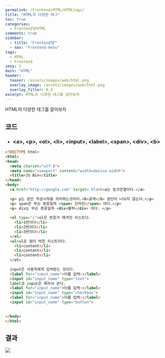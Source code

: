 ```yaml
---
permalink: /Frontend/HTML/HTMLtags/
title: "HTML의 다양한 태그"
toc: true
categories:
  - Frontend🐮HTML
comments: true
sidebar:
  - title: "Frontend🐮"
  - nav: "Frontend-menu"
tags:
  - HTML
  - Frontend
sexy: 1
main: "HTML"
header:
  teaser: /assets/images/web/html.png
  overlay_image: /assets/images/web/html.png
  overlay_filter: 0.5
excerpt: HTML의 다양한 태그를 알아보자
---
```

HTML의 다양한 태그를 알아보자
## 코드
- ### \<a>, \<p>, \<ol>, \<li>, \<input>, \<label>, \<span>, \<div>, \<b>

```html
<!DOCTYPE html>
<html>
<head>
  <meta charset="utf-8">
  <meta name="viewport" content="width=device-width">
  <title>JS Bin</title>
</head>
<body>
  <a href="http://google.com" target=_blank>a는 링크연결이다.</a>
  
  <p> p는 문단 작성시작을 의미하는것이다.<b>굵게</b> 문단이 나뉘지 않는다.</p>
  <p> span은 무슨 종류일까 <span> 인라인</span> 이다.</p>
  <p> div는 무슨 종류일까 <div>블락</div> 이다. </p>
  
  <ol type="i">ol은 번호가 매겨진 리스트다.
    <li>1번이다</li>
    <li>2번이다</li>
    <li>3번이다</li>
  </ol>
  <ul>ul은 점이 박힌 리스트이다.
    <li>content</li>
    <li>content</li>
    <li>content</li>
  </ul>
  
  input은 사용자에게 입력받는 것이다.
  <label for="input_name">이름 입력:</label>
  <input id="input_name" type="text">
  label과 input은 묶어서 쓴다. 
  <label for="input_name">이름 입력:</label>
  <input id="input_name" type="checkbox">
  <label for="input_name">이름 입력:</label>
  <input id="input_name" type="button">
  
  
</body>
</html>
```


## 결과

![]({{site.baseurl}}/assets/images/web/html.png)

